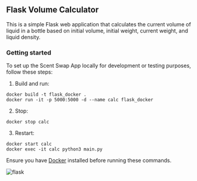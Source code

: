 ## Flask Volume Calculator

This is a simple Flask web application that calculates the current volume of liquid in a bottle based on initial volume, initial weight, current weight, and liquid density.


### Getting started
To set up the Scent Swap App locally for development or testing purposes, follow these steps:

1. Build and run:
```
docker build -t flask_docker .
docker run -it -p 5000:5000 -d --name calc flask_docker
```
2. Stop:
```
docker stop calc
```
3. Restart:
```
docker start calc
docker exec -it calc python3 main.py
```
Ensure you have [Docker](https://www.docker.com/get-started/) installed before running these commands.

![flask](https://github.com/saradonin/flask-calculator/assets/124811561/929759a6-b6cb-4ebe-80f9-a416470a4223)

